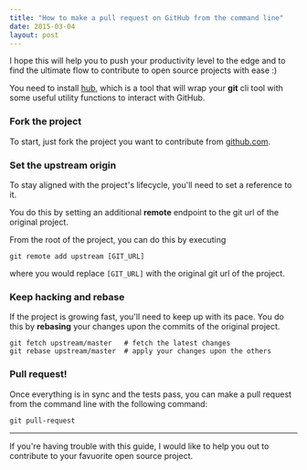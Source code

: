 ```yaml
---
title: "How to make a pull request on GitHub from the command line"
date: 2015-03-04
layout: post
---
```


I hope this will help you to push your productivity level to the edge and to find the ultimate flow to contribute to open source projects with ease :)

You need to install [hub](https://hub.github.com), which is a tool that will wrap your **git** cli tool with some useful utility functions to interact with GitHub.


### Fork the project

To start, just fork the project you want to contribute from [github.com](https://github.com).


### Set the upstream origin

To stay aligned with the project's lifecycle, you'll need to set a reference to it.

You do this by setting an additional **remote** endpoint to the git url of the original project.

From the root of the project, you can do this by executing

```
git remote add upstream [GIT_URL]
```

where you would replace `[GIT_URL]` with the original git url of the project.


### Keep hacking and rebase

If the project is growing fast, you'll need to keep up with its pace.
You do this by **rebasing** your changes upon the commits of the original project.

```
git fetch upstream/master   # fetch the latest changes
git rebase upstream/master  # apply your changes upon the others
```


### Pull request!

Once everything is in sync and the tests pass, you can make a pull request from the command line with the following command:

```
git pull-request
```

---

If you're having trouble with this guide, I would like to help you out to contribute to your favuorite open source project.
